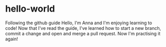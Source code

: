 # hello-world
Following the github guide
Hello, I'm Anna and I'm enjoying learning to code!
Now that I've read the guide, I've learned how to start a new branch, commit a change and open and merge a pull request. Now I'm practising it again!
